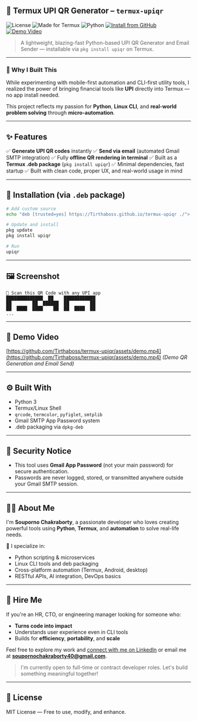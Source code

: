 ## 🚀 Termux UPI QR Generator – `termux-upiqr`

![License](https://img.shields.io/github/license/Tirthaboss/termux-upiqr)
![Made for Termux](https://img.shields.io/badge/platform-Termux-blue?logo=termux)
![Python](https://img.shields.io/badge/language-Python-yellow?logo=python)
[![Install from GitHub](https://img.shields.io/badge/Install%20via-Termux%20pkg-brightgreen)](https://tirthaboss.github.io/termux-upiqr)
[![Demo Video](https://img.shields.io/badge/Watch-Demo%20Video-orange?logo=youtube)](https://github.com/Tirthaboss/termux-upiqr/assets/demo.mp4)

> A lightweight, blazing-fast Python-based UPI QR Generator and Email Sender — installable via `pkg install upiqr` on Termux.

---

### 🧠 Why I Built This

While experimenting with mobile-first automation and CLI-first utility tools, I realized the power of bringing financial tools like **UPI** directly into Termux — no app install needed.

This project reflects my passion for **Python**, **Linux CLI**, and **real-world problem solving** through **micro-automation**.

---

## ✨ Features

✅ **Generate UPI QR codes** instantly
✅ **Send via email** (automated Gmail SMTP integration)
✅ Fully **offline QR rendering in terminal**
✅ Built as a **Termux .deb package** (`pkg install upiqr`)
✅ Minimal dependencies, fast startup
✅ Built with clean code, proper UX, and real-world usage in mind

---

## 📆 Installation (via `.deb` package)

```bash
# Add custom source
echo "deb [trusted=yes] https://Tirthaboss.github.io/termux-upiqr ./"> $PREFIX/etc/apt/sources.list.d/upiqr.list

# Update and install
pkg update
pkg install upiqr

# Run
upiqr
```

---

## 🖼️ Screenshot

```
📱 Scan this QR Code with any UPI app
██████████████  ██    ████████████
██        ██  ██████  ██        ██
██  ████  ████    ██  ██  ████  ██
...
```

---

## 📀 Demo Video

[https://github.com/Tirthaboss/termux-upiqr/assets/demo.mp4](https://github.com/Tirthaboss/termux-upiqr/assets/demo.mp4) *(Demo QR Generation and Email Send)*

---

## ⚙️ Built With

* Python 3
* Termux/Linux Shell
* `qrcode`, `termcolor`, `pyfiglet`, `smtplib`
* Gmail SMTP App Password system
* .deb packaging via `dpkg-deb`

---

## 🔐 Security Notice

* This tool uses **Gmail App Password** (not your main password) for secure authentication.
* Passwords are never logged, stored, or transmitted anywhere outside your Gmail SMTP session.

---

## 👨‍💻 About Me

I'm **Souporno Chakraborty**, a passionate developer who loves creating powerful tools using **Python**, **Termux**, and **automation** to solve real-life needs.

💼 I specialize in:

* Python scripting & microservices
* Linux CLI tools and deb packaging
* Cross-platform automation (Termux, Android, desktop)
* RESTful APIs, AI integration, DevOps basics

---

## 💼 Hire Me

If you're an HR, CTO, or engineering manager looking for someone who:

* **Turns code into impact**
* Understands user experience even in CLI tools
* Builds for **efficiency**, **portability**, and **scale**

Feel free to explore my work and [connect with me on LinkedIn](https://linkedin.com/in/soupornochakraborty) or email me at **[soupornochakraborty40@gmail.com](mailto:soupornochakraborty40@gmail.com)**.

> I'm currently open to full-time or contract developer roles. Let's build something meaningful together!

---

## 📜 License

MIT License — Free to use, modify, and enhance.
